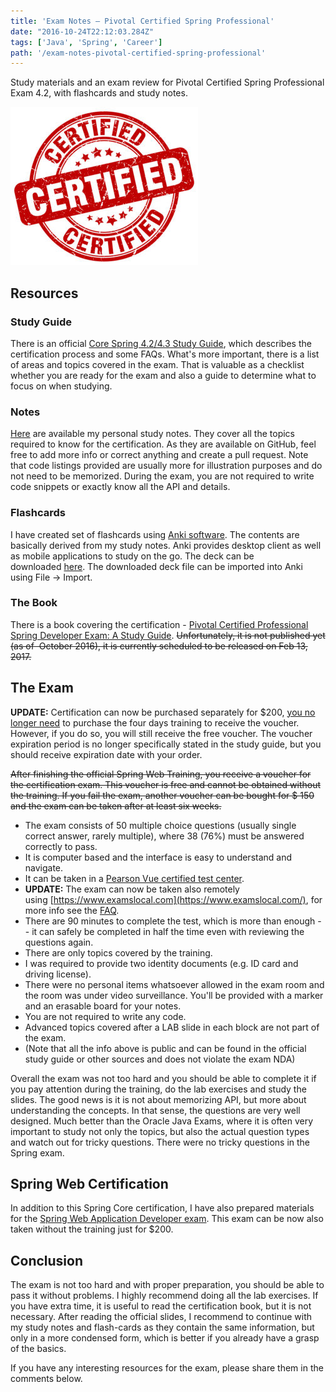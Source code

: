 ```yaml
---
title: 'Exam Notes – Pivotal Certified Spring Professional'
date: "2016-10-24T22:12:03.284Z"
tags: ['Java', 'Spring', 'Career']
path: '/exam-notes-pivotal-certified-spring-professional'
---
```

 Study materials and an exam review for Pivotal Certified Spring Professional Exam 4.2, with flashcards and study notes.
<!--more-->
![spring certified profession exam](./spring-core.jpg)

Resources
---------

### Study Guide

There is an official [Core Spring 4.2/4.3 Study Guide](https://d1fto35gcfffzn.cloudfront.net/academy/Core-Spring-4.2-4.3-Certification-Study-Guide.pdf), which describes the certification process and some FAQs. What's more important, there is a list of areas and topics covered in the exam. That is valuable as a checklist whether you are ready for the exam and also a guide to determine what to focus on when studying.

### Notes

[Here](https://github.com/vojtechruz/spring-core-cert-notes-4.2) are available my personal study notes. They cover all the topics required to know for the certification. As they are available on GitHub, feel free to add more info or correct anything and create a pull request. Note that code listings provided are usually more for illustration purposes and do not need to be memorized. During the exam, you are not required to write code snippets or exactly know all the API and details.

### Flashcards

I have created set of flashcards using [Anki software](http://ankisrs.net/). The contents are basically derived from my study notes. Anki provides desktop client as well as mobile applications to study on the go. The deck can be downloaded [here](https://github.com/vojtechruz/spring-core-cert-notes-4.2/raw/master/Spring%20Core%20Certification.apkg). The downloaded deck file can be imported into Anki using File → Import.

### The Book

There is a book covering the certification - [Pivotal Certified Professional Spring Developer Exam: A Study Guide](https://www.amazon.com/Pivotal-Certified-Professional-Spring-Developer/dp/1484208129/ref=sr_1_1?s=books&ie=UTF8&qid=1476539174&sr=1-1). ~~Unfortunately, it is not published yet (as of  October 2016), it is currently scheduled to be released on Feb 13, 2017.~~

The Exam
--------

**UPDATE:** Certification can now be purchased separately for \$200, [you no longer need](https://spring.io/blog/2017/05/10/pivotal-announces-spring-curriculum-certification-changes) to purchase the four days training to receive the voucher. However, if you do so, you will still receive the free voucher. The voucher expiration period is no longer specifically stated in the study guide, but you should receive expiration date with your order.

~~After finishing the official Spring Web Training, you receive a voucher for the certification exam. This voucher is free and cannot be obtained without the training. If you fail the exam, another voucher can be bought for \$ 150 and the exam can be taken after at least six weeks.~~

-   The exam consists of 50 multiple choice questions (usually single correct answer, rarely multiple), where 38 (76%) must be answered correctly to pass.
-   It is computer based and the interface is easy to understand and navigate.
-   It can be taken in a [Pearson Vue certified test center](http://pearsonvue.com/vtclocator).
-   **UPDATE:** The exam can now be taken also remotely using [https://www.examslocal.com](https://www.examslocal.com/), for more info see the [FAQ](http://it.psionline.com/exam-faqs/pivotal-faq).
-   There are 90 minutes to complete the test, which is more than enough -- it can safely be completed in half the time even with reviewing the questions again.
-   There are only topics covered by the training.
-   I was required to provide two identity documents (e.g. ID card and driving license).
-   There were no personal items whatsoever allowed in the exam room and the room was under video surveillance. You'll be provided with a marker and an erasable board for your notes.
-   You are not required to write any code.
-   Advanced topics covered after a LAB slide in each block are not part of the exam.
-   (Note that all the info above is public and can be found in the official study guide or other sources and does not violate the exam NDA)

Overall the exam was not too hard and you should be able to complete it if you pay attention during the training, do the lab exercises and study the slides. The good news is it is not about memorizing API, but more about understanding the concepts. In that sense, the questions are very well designed. Much better than the Oracle Java Exams, where it is often very important to study not only the topics, but also the actual question types and watch out for tricky questions. There were no tricky questions in the Spring exam.

Spring Web Certification
------------------------

In addition to this Spring Core certification, I have also prepared materials for the [Spring Web Application Developer exam](http://vojtechruzicka.com/pivotal-certified-spring-web-application-developer-notes/). This exam can be now also taken without the training just for \$200.

Conclusion
----------

The exam is not too hard and with proper preparation, you should be able to pass it without problems. I highly recommend doing all the lab exercises. If you have extra time, it is useful to read the certification book, but it is not necessary. After reading the official slides, I recommend to continue with my study notes and flash-cards as they contain the same information, but only in a more condensed form, which is better if you already have a grasp of the basics.

If you have any interesting resources for the exam, please share them in the comments below.